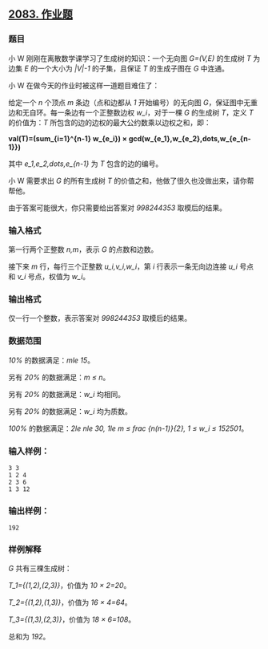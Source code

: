 ## [2083. 作业题](https://www.acwing.com/problem/content/2085/)

### 题目

小 W 刚刚在离散数学课学习了生成树的知识：一个无向图 *G=(V,E)* 的生成树 *T* 为边集 *E* 的一个大小为 *|V|-1* 的子集，且保证 *T* 的生成子图在 *G* 中连通。

小 W 在做今天的作业时被这样一道题目难住了：

给定一个 *n* 个顶点 *m* 条边（点和边都从 *1* 开始编号）的无向图 *G*，保证图中无重边和无自环。每一条边有一个正整数边权 *w_i*，对于一棵 *G* 的生成树 *T*，定义 *T* 的价值为：*T* 所包含的边的边权的最大公约数乘以边权之和，即：

**val(T)=(sum_{i=1}^{n-1} w_{e_i}) × gcd(w_{e_1},w_{e_2},dots,w_{e_{n-1}})**

其中 *e_1,e_2,dots,e_{n-1}* 为 *T* 包含的边的编号。

小 W 需要求出 *G* 的所有生成树 *T* 的价值之和，他做了很久也没做出来，请你帮帮他。

由于答案可能很大，你只需要给出答案对 *998244353* 取模后的结果。

### 输入格式

第一行两个正整数 *n,m*，表示 *G* 的点数和边数。

接下来 *m* 行，每行三个正整数 *u_i,v_i,w_i*，第 *i* 行表示一条无向边连接 *u_i* 号点和 *v_i* 号点，权值为 *w_i*。

### 输出格式

仅一行一个整数，表示答案对 *998244353* 取模后的结果。

### 数据范围

*10%* 的数据满足：*mle 15*。

另有 *20%* 的数据满足：*m ≤ n*。

另有 *20%* 的数据满足：*w_i* 均相同。

另有 *20%* 的数据满足：*w_i* 均为质数。

*100%* 的数据满足：*2le nle 30, 1le m ≤ frac {n(n-1)}{2}, 1 ≤ w_i ≤ 152501*。

### 输入样例：

```
3 3
1 2 4
2 3 6
1 3 12
```

### 输出样例：

```
192
```

### 样例解释

*G* 共有三棵生成树：

*T_1={(1,2),(2,3)}*，价值为 *10 × 2=20*。

*T_2={(1,2),(1,3)}*，价值为 *16 × 4=64*。

*T_3={(1,3),(2,3)}*，价值为 *18 × 6=108*。

总和为 *192*。
